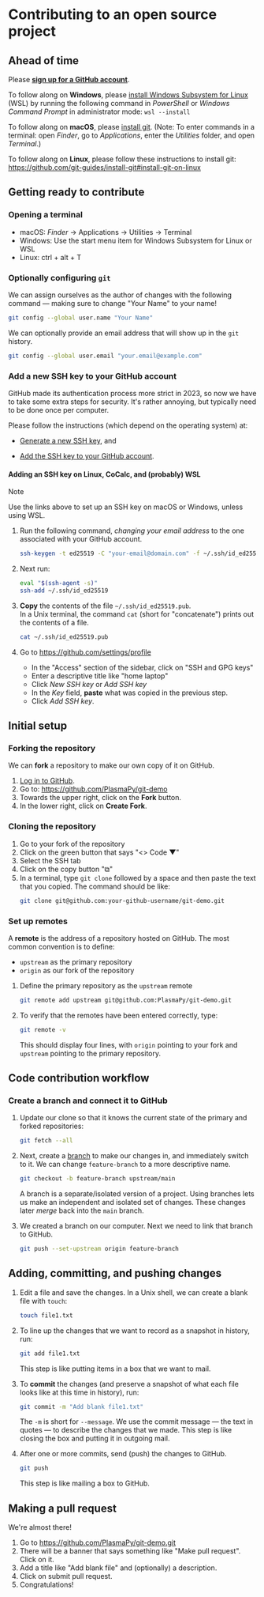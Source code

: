 # Contributing to an open source project

## Ahead of time

Please [**sign up for a GitHub account**](https://github.com/signup).

To follow along on **Windows**, please [install Windows Subsystem for Linux](https://learn.microsoft.com/en-us/windows/wsl/install#install-wsl-command) (WSL)
by running the following command in _PowerShell_ or _Windows Command Prompt_ in administrator mode:
`wsl --install`

To follow along on **macOS**, please [install git](https://github.com/git-guides/install-git#install-git-on-mac). (Note: To enter commands in a terminal: open _Finder_, go to _Applications_, enter the _Utilities_ folder, and open _Terminal_.)

To follow along on **Linux**, please follow these instructions to install git: https://github.com/git-guides/install-git#install-git-on-linux

## Getting ready to contribute

### Opening a terminal

 - macOS: _Finder_ → Applications → Utilities → Terminal
 - Windows: Use the start menu item for Windows Subsystem for Linux or WSL
 - Linux: ctrl + alt + T

### Optionally configuring `git`

We can assign ourselves as the author of changes with the following command
— making sure to change "Your Name" to your name!

```bash
git config --global user.name "Your Name"
```

We can optionally provide an email address that will show up in the 
`git` history.  

```bash
git config --global user.email "your.email@example.com"
```

### Add a new SSH key to your GitHub account

GitHub made its authentication process more strict in 2023, so now we 
have to take some extra steps for security. 
It's rather annoying, but typically need to be done once per computer. 

Please follow the instructions (which depend on the operating system) at: 

 - [Generate a new SSH key](https://docs.github.com/en/authentication/connecting-to-github-with-ssh/generating-a-new-ssh-key-and-adding-it-to-the-ssh-agent), and

 - [Add the SSH key to your GitHub account](https://docs.github.com/en/authentication/connecting-to-github-with-ssh/adding-a-new-ssh-key-to-your-github-account?platform=linux&tool=webui).


#### Adding an SSH key on Linux, CoCalc, and (probably) WSL

> [!NOTE]
> Use the links above to set up an SSH key on macOS or Windows, unless using WSL. 

1. Run the following command, _changing your email address_ to the one 
   associated with your GitHub account.

   ```bash
   ssh-keygen -t ed25519 -C "your-email@domain.com" -f ~/.ssh/id_ed25519 -N ""
   ```
   
2. Next run: 
   ```bash   
   eval "$(ssh-agent -s)"
   ssh-add ~/.ssh/id_ed25519
   ```

3. **Copy** the contents of the file `~/.ssh/id_ed25519.pub`.  
   In a Unix terminal, the command `cat` (short for "concatenate")
   prints out the contents of a file.

   ```bash
   cat ~/.ssh/id_ed25519.pub
   ```
   
4. Go to https://github.com/settings/profile
   - In the "Access" section of the sidebar, click on "SSH and GPG keys"
   - Enter a descriptive title like "home laptop"
   - Click _New SSH key_ or _Add SSH key_
   - In the _Key_ field, **paste** what was copied in the previous step.
   - Click _Add SSH key_.  

## Initial setup

### Forking the repository

We can **fork** a repository to make our own copy of it on GitHub.

1. [Log in to GitHub](https://github.com/login).
2. Go to: https://github.com/PlasmaPy/git-demo
3. Towards the upper right, click on the **Fork** button.
4. In the lower right, click on **Create Fork**.

### Cloning the repository

1. Go to your fork of the repository
2. Click on the green button that says "<> Code ▼"
3. Select the SSH tab
4. Click on the copy button "⧉"
5. In a terminal, type `git clone` followed by a space and then paste the text that you copied.
   The command should be like:
   ```bash
   git clone git@github.com:your-github-username/git-demo.git
   ```

### Set up remotes

A **remote** is the address of a repository hosted on GitHub. 
The most common convention is to define:
 - `upstream` as the primary repository
 - `origin` as our fork of the repository 

1. Define the primary repository as the `upstream` remote 
   ```bash
   git remote add upstream git@github.com:PlasmaPy/git-demo.git
   ``` 
   
2. To verify that the remotes have been entered correctly, type:
   ```bash
   git remote -v
   ```
   This should display four lines, with `origin` pointing to your fork
   and `upstream` pointing to the primary repository.

## Code contribution workflow   

### Create a branch and connect it to GitHub

1. Update our clone so that it knows the current state of the primary and forked repositories:
   ```bash
   git fetch --all
   ```
   
2. Next, create a 
   [branch](https://docs.github.com/en/pull-requests/collaborating-with-pull-requests/proposing-changes-to-your-work-with-pull-requests/about-branches)
   to make our changes in, and immediately switch to it. 
   We can change `feature-branch` to a more descriptive name.
   ```bash
   git checkout -b feature-branch upstream/main
   ```
   A branch is a separate/isolated version of a project.
   Using branches lets us make an independent and isolated set of changes. 
   These changes later _merge_ back into the `main` branch.

3. We created a branch on our computer. 
   Next we need to link that branch to GitHub.
   ```bash
   git push --set-upstream origin feature-branch 
   ```

## Adding, committing, and pushing changes

1. Edit a file and save the changes.
   In a Unix shell, we can create a blank file with `touch`:
   ```bash 
   touch file1.txt
   ```
   
2. To line up the changes that we want to record as a snapshot in history, run: 
   ```bash 
   git add file1.txt
   ```
   This step is like putting items in a box that we want to mail.

3. To **commit** the changes (and preserve a snapshot of what each file looks like at this time in history), run:
   ```bash
   git commit -m "Add blank file1.txt"
   ```
   The `-m` is short for `--message`. We use the commit message — the 
   text in quotes — to describe the changes that we made.
   This step is like closing the box and putting it in outgoing mail.

4. After one or more commits, send (push) the changes to GitHub.
   ```bash
   git push
   ```
   This step is like mailing a box to GitHub.

## Making a pull request

We're almost there!

1. Go to https://github.com/PlasmaPy/git-demo.git
2. There will be a banner that says something like "Make pull request". Click on it.
3. Add a title like "Add blank file" and (optionally) a description.
4. Click on submit pull request.  
5. Congratulations!
